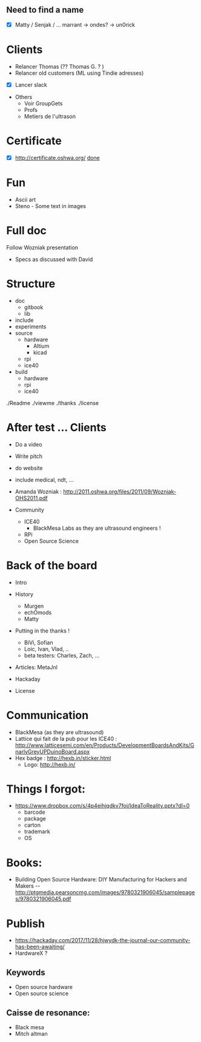 ## Need to find a name

* [x] Matty / Senjak / ... marrant -> ondes? -> un0rick

# Clients

* Relancer Thomas (?? Thomas G. ? )
* Relancer old customers (ML using Tindie adresses)
* [x] Lancer slack
* Others
  * Voir GroupGets
  * Profs
  * Metiers de l'ultrason

# Certificate

* [x] http://certificate.oshwa.org/ [done](https://opensource.com/article/17/6/open-source-hardware-certification
)

# Fun

* Ascii art
* Steno - Some text in images 

# Full doc

Follow Wozniak presentation
* Specs as discussed with David

# Structure


* doc
  * gitbook
  * lib
* include
* experiments
* source
  * hardware
    * Altium
    * kicad
  * rpi
  * ice40
* build
  * hardware
  * rpi
  * ice40


./Readme
./viewme
./thanks
./license

# After test ... Clients

* Do a video
* Write pitch
* do website
* include medical, ndt, ...

* Amanda Wozniak : http://2011.oshwa.org/files/2011/09/Wozniak-OHS2011.pdf

* Community
  * ICE40
    * BlackMesa Labs as they are ultrasound engineers !
  * RPi
  * Open Source Science

# Back of the board

* Intro
* History
  * Murgen
  * echOmods
  * Matty
* Putting in the thanks !
  * BiVi, Sofian
  * Loic, Ivan, Vlad, ..
  * beta testers: Charles, Zach, ...

* Articles: MetaJnl
* Hackaday
* License


# Communication

* BlackMesa (as they are ultrasound)
* Lattice qui fait de la pub pour les ICE40 : http://www.latticesemi.com/en/Products/DevelopmentBoardsAndKits/GnarlyGreyUPDuinoBoard.aspx
* Hex badge : http://hexb.in/sticker.html
  * Logo: http://hexb.in/

# Things I forgot:

* https://www.dropbox.com/s/4p4eihjqdkv7foj/IdeaToReality.pptx?dl=0
  * barcode
  * package
  * carton
  * trademark
  * OS

# Books:

* Building Open Source Hardware: DIY Manufacturing for Hackers and Makers -- http://ptgmedia.pearsoncmg.com/images/9780321906045/samplepages/9780321906045.pdf

# Publish

* https://hackaday.com/2017/11/28/hjwydk-the-journal-our-community-has-been-awaiting/
* HardwareX ?



## Keywords

* Open source hardware
* Open source science

## Caisse de resonance:

* Black mesa
* Mitch altman 


